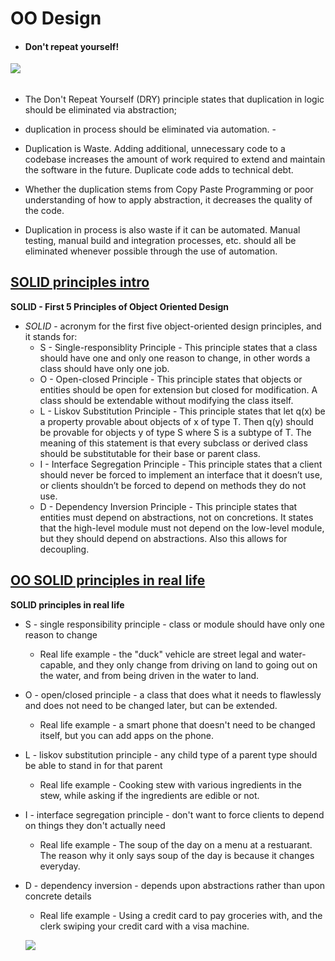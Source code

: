# OO Design
- #### Don't repeat yourself!

![](https://deviq.com/static/3e02e519e129d9c8296f3aff3787a59e/7f61c/DontRepeatYourself-400x400.webp)

###### 

- The Don't Repeat Yourself (DRY) principle states that duplication in logic should be eliminated via abstraction; 

- duplication in process should be eliminated via automation. - 

- Duplication is Waste. Adding additional, unnecessary code to a codebase increases the amount of work required to extend and maintain the software in the future.  Duplicate code adds to technical debt.  

- Whether the duplication stems from Copy Paste Programming or poor understanding of how to apply abstraction, it decreases the quality of the code.

-  Duplication in process is also waste if it can be automated.  Manual testing, manual build and integration processes, etc. should all be eliminated whenever possible through the use of automation.



## [SOLID principles intro](https://scotch.io/bar-talk/s-o-l-i-d-the-first-five-principles-of-object-oriented-design)

**SOLID - First 5 Principles of Object Oriented Design**
* *SOLID* - acronym for the first five object-oriented design principles, and it stands for:
  - S - Single-responsiblity Principle - This principle states that a class should have one and only one reason to change, in other words a class should have only one job.
  - O - Open-closed Principle - This principle states that objects or entities should be open for extension but closed for modification. A class should be extendable without modifying the class itself.
  - L - Liskov Substitution Principle - This principle states that let q(x) be a property provable about objects of x of type T. Then q(y) should be provable for objects y of type S where S is a subtype of T. The meaning of this statement is that every subclass or derived class should be substitutable for their base or parent class.
  - I - Interface Segregation Principle - This principle states that a client should never be forced to implement an interface that it doesn’t use, or clients shouldn’t be forced to depend on methods they do not use.
  - D - Dependency Inversion Principle - This principle states that entities must depend on abstractions, not on concretions. It states that the high-level module must not depend on the low-level module, but they should depend on abstractions. Also this allows for decoupling. 


## [OO SOLID principles in real life](https://dzone.com/articles/the-solid-principles-in-real-life)

**SOLID principles in real life**
* S - single responsibility principle - class or module should have only one reason to change
  - Real life example - the "duck" vehicle are street legal and water-capable, and they only change from driving on land to going out on the water, and from being driven in the water to land.
* O - open/closed principle -  a class that does what it needs to flawlessly and does not need to be changed later, but can be extended.
  - Real life example - a smart phone that doesn't need to be changed itself, but you can add apps on the phone.
* L - liskov substitution principle - any child type of a parent type should be able to stand in for that parent 
  - Real life example - Cooking stew with various ingredients in the stew, while asking if the ingredients are edible or not.
* I - interface segregation principle - don't want to force clients to depend on things they don't actually need
  - Real life example - The soup of the day on a menu at a restuarant. The reason why it only says soup of the day is because it changes everyday.
* D - dependency inversion - depends upon abstractions rather than upon concrete details
  - Real life example - Using a credit card to pay groceries with, and the clerk swiping your credit card with a visa machine.

  ![](https://i.redd.it/r2e86rrndns41.jpg)